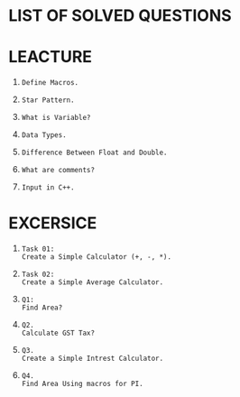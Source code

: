 # LIST OF SOLVED QUESTIONS

# LEACTURE
1.  
    ```
    Define Macros.
    ```
2.  
    ```
    Star Pattern.
    ```
3.  
    ```
    What is Variable?
    ```
4.  
    ```
    Data Types.
    ```
5.  
    ```
    Difference Between Float and Double.
    ```
6.  
    ```
    What are comments?
    ```
7.  
    ```
   Input in C++.
    ```
# EXCERSICE
1.  
    ```
    Task 01:
    Create a Simple Calculator (+, -, *).
    ```
2. 
    ```
    Task 02:
    Create a Simple Average Calculator.
    ```
3.  
    ```
    Q1:
    Find Area?
    ```
4.  
    ```
    Q2.
    Calculate GST Tax?
    ```
5. 
    ```
    Q3.
    Create a Simple Intrest Calculator.
    ```
6.  
    ```
    Q4.
    Find Area Using macros for PI.
    ```
